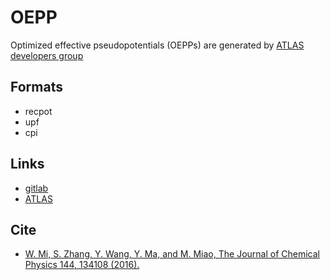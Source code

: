 # OEPP

Optimized effective pseudopotentials (OEPPs) are generated by [ATLAS developers group](http://atlas-ch.cn)

## Formats

 - recpot
 - upf
 - cpi

## Links

 - [gitlab](https://gitlab.com/wenhui/OEPP)
 - [ATLAS](http://atlas-ch.cn)

## Cite

 - [W. Mi, S. Zhang, Y. Wang, Y. Ma, and M. Miao, The Journal of Chemical Physics 144, 134108 (2016).](https://doi.org/10.1063/1.4944989)

